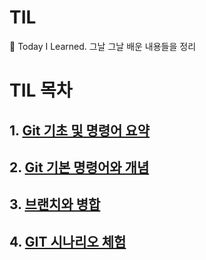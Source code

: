 # TIL

:hear_no_evil: Today I Learned. 그날 그날 배운 내용들을 정리

# TIL 목차

## 1. [Git 기초 및 명령어 요약](GIT/Git기초및명령어요약.md)

## 2. [Git 기본 명령어와 개념](GIT/Git기본명령어와개념.md)

## 3. [브랜치와 병합](GIT/브랜치와병합.md)

## 4. [GIT 시나리오 체험](GIT/GIT시나리오체험.md)
